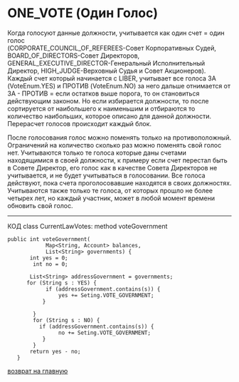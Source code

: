# ONE_VOTE (Один Голос)

Когда голосуют данные должности, учитывается как один счет = один голос  
(CORPORATE_COUNCIL_OF_REFEREES-Совет Корпоративных Судей, 
BOARD_OF_DIRECTORS-Совет Директоров, GENERAL_EXECUTIVE_DIRECTOR-Генеральный Исполнительный Директор,
HIGH_JUDGE-Верховный Судья и Совет Акционеров). 
Каждый счет который начинается с LIBER, учитывает все голоса ЗА (VoteEnum.YES) и ПРОТИВ (VoteEnum.NO) за него 
дальше отнимается от ЗА - ПРОТИВ = если остатков выше порога, то он становиться действующим законом. Но если избирается должности, 
то после сортируется от наибольшего к наименьшим и отбираются то количество наибольших, которое описано для данной должности. 
Перерасчет голосов происходит каждый блок. 

После голосования голос можно поменять только на противоположный. 
Ограничений на количество сколько раз можно поменять свой голос нет. Учитываются только те голоса которые даны счетами 
находящимися в своей должности, к примеру если счет перестал быть в Совете Директор, его голос как в качестве 
Совета Директоров не учитывается, и не будет учитываться в голосовании. Все голоса действуют, пока счета 
проголосовавшие находятся в своих должностях. Учитываются также только те голоса, от которых прошло не более 
четырех лет, но каждый участник, может в любой момент времени обновить свой голос. 

______

КОД class CurrentLawVotes: method voteGovernment

````
public int voteGovernment(
            Map<String, Account> balances,
            List<String> governments) {
       int yes = 0;
        int no = 0;

       List<String> addressGovernment = governments;
      for (String s : YES) {
            if (addressGovernment.contains(s)) {
                yes += Seting.VOTE_GOVERNMENT;
           }

        }
        for (String s : NO) {
          if (addressGovernment.contains(s)) {
                no += Seting.VOTE_GOVERNMENT;
           }
        }
       return yes - no;
   } 

````

[возврат на главную](../documentation/documentationRus.md)